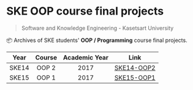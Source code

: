 # SKE OOP course final projects
> Software and Knowledge Engineering - Kasetsart University

📦 Archives of SKE students' **OOP / Programming** course final projects.

|Year|Course|Academic Year|Link|
|:--:|:----:|:-----------:|:--:|
|SKE14|OOP 2|2017|[SKE14-OOP2](./SKE14-OOP2.md)|
|SKE15|OOP 1|2017|[SKE15-OOP1](./SKE15-OOP1.md)|
